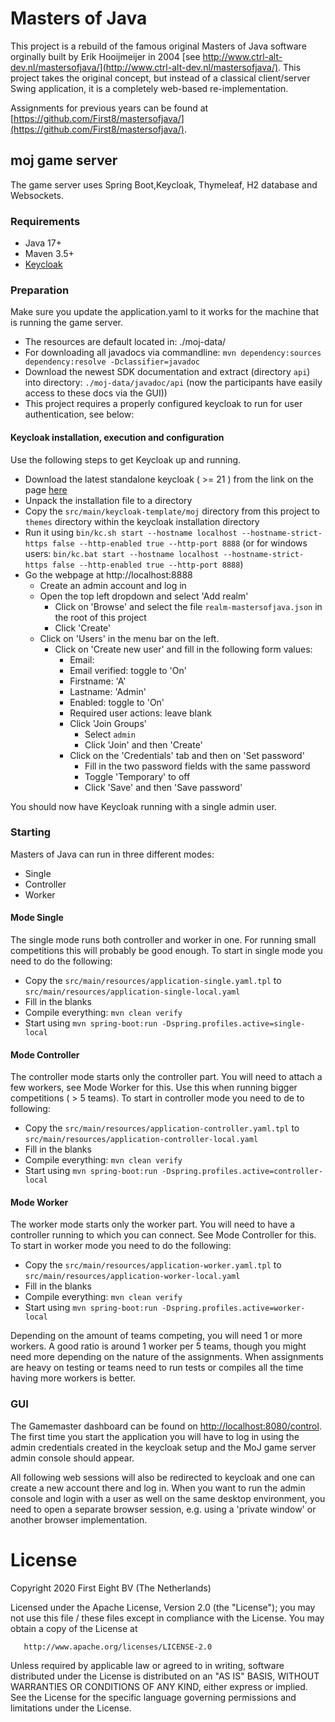 # Masters of Java

This project is a rebuild of the famous original Masters of Java software orginally built by Erik Hooijmeijer 
in 2004 [see http://www.ctrl-alt-dev.nl/mastersofjava/](http://www.ctrl-alt-dev.nl/mastersofjava/). This project takes the original concept, but instead 
of a classical client/server Swing application, it is a completely web-based re-implementation.

Assignments for previous years can be found at [https://github.com/First8/mastersofjava/](https://github.com/First8/mastersofjava/).

## moj game server

The game server uses Spring Boot,Keycloak, Thymeleaf, H2 database and Websockets.

### Requirements

- Java 17+
- Maven 3.5+
- [Keycloak](www.keycloak.org)

### Preparation

Make sure you update the application.yaml to it works for the machine that is running the game server.  
- The resources are default located in: ./moj-data/
- For downloading all javadocs via commandline: `mvn dependency:sources dependency:resolve -Dclassifier=javadoc`
- Download the newest SDK documentation and extract (directory `api`) into directory: `./moj-data/javadoc/api` (now the participants have easily access to these docs via the GUI))
- This project requires a properly configured keycloak to run for user authentication, see below:

#### Keycloak installation, execution and configuration

Use the following steps to get Keycloak up and running.

- Download the latest standalone keycloak ( >= 21 ) from the link on the page [here](https://www.keycloak.org/downloads)
- Unpack the installation file to a directory
- Copy the `src/main/keycloak-template/moj` directory from this project to `themes` directory within the keycloak 
  installation directory 
- Run it using `bin/kc.sh start --hostname localhost --hostname-strict-https false --http-enabled true --http-port 8888`
  (or for windows users: `bin/kc.bat start --hostname localhost --hostname-strict-https false --http-enabled true --http-port 8888`)
- Go the webpage at http://localhost:8888
   * Create an admin account and log in
   * Open the top left dropdown and select 'Add realm'
     * Click on 'Browse' and select the file `realm-mastersofjava.json` in the root of this project
     * Click 'Create'
   * Click on 'Users' in the menu bar on the left.
     * Click on 'Create new user' and fill in the following form values:
       * Email: <a valid email address>
       * Email verified: toggle to 'On'
       * Firstname: 'A'
       * Lastname: 'Admin'
       * Enabled: toggle to 'On'
       * Required user actions: leave blank
       * Click 'Join Groups'
         * Select `admin`
         * Click 'Join' and then 'Create'
       * Click on the 'Credentials' tab and then on 'Set password'
         * Fill in the two password fields with the same password
         * Toggle 'Temporary' to off
         * Click 'Save' and then 'Save password'
   
You should now have Keycloak running with a single admin user.
            
### Starting
Masters of Java can run in three different modes:

* Single
* Controller
* Worker

#### Mode Single
The single mode runs both controller and worker in one. For running small competitions this will probably be good enough.
To start in single mode you need to do the following:

* Copy the `src/main/resources/application-single.yaml.tpl` to `src/main/resources/application-single-local.yaml`
* Fill in the blanks
* Compile everything: `mvn clean verify`
* Start using `mvn spring-boot:run -Dspring.profiles.active=single-local`

#### Mode Controller
The controller mode starts only the controller part. You will need to attach a few workers, see Mode Worker for this. 
Use this when running bigger competitions ( > 5 teams). To start in controller mode you need to de to following:

* Copy the `src/main/resources/application-controller.yaml.tpl` to `src/main/resources/application-controller-local.yaml`
* Fill in the blanks
* Compile everything: `mvn clean verify`
* Start using `mvn spring-boot:run -Dspring.profiles.active=controller-local`

#### Mode Worker
The worker mode starts only the worker part. You will need to have a controller running to which you can connect.
See Mode Controller for this. To start in worker mode you need to do the following:

* Copy the `src/main/resources/application-worker.yaml.tpl` to `src/main/resources/application-worker-local.yaml`
* Fill in the blanks
* Compile everything: `mvn clean verify`
* Start using `mvn spring-boot:run -Dspring.profiles.active=worker-local`

Depending on the amount of teams competing, you will need 1 or more workers. A good ratio is around 1 worker per 5 teams,
though you might need more depending on the nature of the assignments. When assignments are heavy on testing or teams need
to run tests or compiles all the time having more workers is better.

### GUI

The Gamemaster dashboard can be found on [http://localhost:8080/control](http://localhost:8080/control). The first time 
you start the application you will have to log in using the admin credentials created in the keycloak setup and the 
MoJ game server admin console should appear. 

All following web sessions will also be redirected to keycloak and one can create a new account there and log in. When 
you want to run the admin console and login with a user as well on the same desktop environment, you need to open a 
separate browser session, e.g. using a 'private window' or another browser implementation.

# License

   Copyright 2020 First Eight BV (The Netherlands)

   Licensed under the Apache License, Version 2.0 (the "License");
   you may not use this file / these files except in compliance with the License.
   You may obtain a copy of the License at

       http://www.apache.org/licenses/LICENSE-2.0

   Unless required by applicable law or agreed to in writing, software
   distributed under the License is distributed on an "AS IS" BASIS,
   WITHOUT WARRANTIES OR CONDITIONS OF ANY KIND, either express or implied.
   See the License for the specific language governing permissions and
   limitations under the License.


